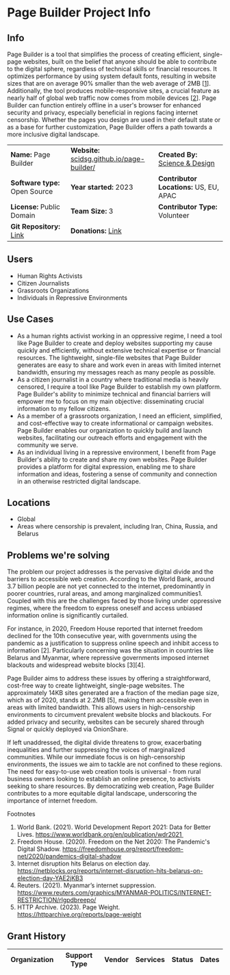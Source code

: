 # **Page Builder Project Info**

## Info

Page Builder is a tool that simplifies the process of creating efficient, single-page websites, built on the belief that anyone should be able to contribute to the digital sphere, regardless of technical skills or financial resources. It optimizes performance by using system default fonts, resulting in website sizes that are on average 90% smaller than the web average of 2MB [[1](https://httparchive.org/reports/state-of-the-web)]. Additionally, the tool produces mobile-responsive sites, a crucial feature as nearly half of global web traffic now comes from mobile devices [[2](https://www.statista.com/statistics/683082/share-of-website-traffic-coming-from-mobile-devices-usa/)]. Page Builder can function entirely offline in a user's browser for enhanced security and privacy, especially beneficial in regions facing internet censorship. Whether the pages you design are used in their default state or as a base for further customization, Page Builder offers a path towards a more inclusive digital landscape.

|  |  |  |
| --- | --- | --- |
| **Name:** Page Builder | **Website:**<br>[scidsg.github.io/page-builder/](https://scidsg.github.io/page-builder/) | **Created By:** [Science & Design](https://scidsg.org/) |
| **Software type:** Open Source | **Year started:** 2023 | **Contributor Locations:** US, EU, APAC |
| **License:** Public Domain | **Team Size:** 3 | **Contributor Type:** Volunteer |
| **Git Repository:** [Link](https://github.com/scidsg/page-builder) | **Donations:** [Link](https://opencollective.com/scidsg/contribute/pi-relay-supporter-61700) | 

## Users

- Human Rights Activists
- Citizen Journalists
- Grassroots Organizations
- Individuals in Repressive Environments

## Use Cases

- As a human rights activist working in an oppressive regime, I need a tool like Page Builder to create and deploy websites supporting my cause quickly and efficiently, without extensive technical expertise or financial resources. The lightweight, single-file websites that Page Builder generates are easy to share and work even in areas with limited internet bandwidth, ensuring my messages reach as many people as possible.
- As a citizen journalist in a country where traditional media is heavily censored, I require a tool like Page Builder to establish my own platform. Page Builder's ability to minimize technical and financial barriers will empower me to focus on my main objective: disseminating crucial information to my fellow citizens.
- As a member of a grassroots organization, I need an efficient, simplified, and cost-effective way to create informational or campaign websites. Page Builder enables our organization to quickly build and launch websites, facilitating our outreach efforts and engagement with the community we serve.
- As an individual living in a repressive environment, I benefit from Page Builder's ability to create and share my own websites. Page Builder provides a platform for digital expression, enabling me to share information and ideas, fostering a sense of community and connection in an otherwise restricted digital landscape.

## Locations

- Global
- Areas where censorship is prevalent, including Iran, China, Russia, and Belarus

## **Problems we're solving**

The problem our project addresses is the pervasive digital divide and the barriers to accessible web creation. According to the World Bank, around 3.7 billion people are not yet connected to the internet, predominantly in poorer countries, rural areas, and among marginalized communities1. Coupled with this are the challenges faced by those living under oppressive regimes, where the freedom to express oneself and access unbiased information online is significantly curtailed.

For instance, in 2020, Freedom House reported that internet freedom declined for the 10th consecutive year, with governments using the pandemic as a justification to suppress online speech and inhibit access to information [2]. Particularly concerning was the situation in countries like Belarus and Myanmar, where repressive governments imposed internet blackouts and widespread website blocks [3][4].

Page Builder aims to address these issues by offering a straightforward, cost-free way to create lightweight, single-page websites. The approximately 14KB sites generated are a fraction of the median page size, which as of 2020, stands at 2.2MB [5], making them accessible even in areas with limited bandwidth. This allows users in high-censorship environments to circumvent prevalent website blocks and blackouts. For added privacy and security, websites can be securely shared through Signal or quickly deployed via OnionShare.

If left unaddressed, the digital divide threatens to grow, exacerbating inequalities and further suppressing the voices of marginalized communities. While our immediate focus is on high-censorship environments, the issues we aim to tackle are not confined to these regions. The need for easy-to-use web creation tools is universal - from rural business owners looking to establish an online presence, to activists seeking to share resources. By democratizing web creation, Page Builder contributes to a more equitable digital landscape, underscoring the importance of internet freedom.

Footnotes

1. World Bank. (2021). World Development Report 2021: Data for Better Lives. https://www.worldbank.org/en/publication/wdr2021 
2. Freedom House. (2020). Freedom on the Net 2020: The Pandemic's Digital Shadow. https://freedomhouse.org/report/freedom-net/2020/pandemics-digital-shadow
3. Internet disruption hits Belarus on election day. https://netblocks.org/reports/internet-disruption-hits-belarus-on-election-day-YAE2jKB3
4. Reuters. (2021). Myanmar’s internet suppression. https://www.reuters.com/graphics/MYANMAR-POLITICS/INTERNET-RESTRICTION/rlgpdbreepo/
5. HTTP Archive. (2023). Page Weight. https://httparchive.org/reports/page-weight

## Grant History

| **Organization** | **Support Type** | **Vendor** | **Services** | **Status** | **Dates** |
| --- | --- | --- | --- | --- | --- |

